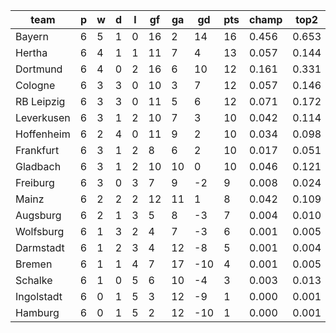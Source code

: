 |    team    | p | w | d | l | gf | ga | gd  | pts | champ | top2  | top3  | top4  |  5-7  | bot4  | bot3  | bot2  |
|------------|---|---|---|---|----|----|-----|-----|-------|-------|-------|-------|-------|-------|-------|-------|
| Bayern     | 6 | 5 | 1 | 0 | 16 |  2 |  14 |  16 | 0.456 | 0.653 | 0.765 | 0.838 | 0.113 | 0.001 | 0.000 | 0.000|
| Hertha     | 6 | 4 | 1 | 1 | 11 |  7 |   4 |  13 | 0.057 | 0.144 | 0.240 | 0.338 | 0.270 | 0.032 | 0.018 | 0.007|
| Dortmund   | 6 | 4 | 0 | 2 | 16 |  6 |  10 |  12 | 0.161 | 0.331 | 0.474 | 0.588 | 0.226 | 0.010 | 0.005 | 0.002|
| Cologne    | 6 | 3 | 3 | 0 | 10 |  3 |   7 |  12 | 0.057 | 0.146 | 0.243 | 0.344 | 0.275 | 0.033 | 0.016 | 0.007|
| RB Leipzig | 6 | 3 | 3 | 0 | 11 |  5 |   6 |  12 | 0.071 | 0.172 | 0.281 | 0.376 | 0.274 | 0.029 | 0.015 | 0.006|
| Leverkusen | 6 | 3 | 1 | 2 | 10 |  7 |   3 |  10 | 0.042 | 0.114 | 0.192 | 0.285 | 0.265 | 0.049 | 0.026 | 0.012|
| Hoffenheim | 6 | 2 | 4 | 0 | 11 |  9 |   2 |  10 | 0.034 | 0.098 | 0.174 | 0.253 | 0.264 | 0.054 | 0.030 | 0.014|
| Frankfurt  | 6 | 3 | 1 | 2 |  8 |  6 |   2 |  10 | 0.017 | 0.051 | 0.099 | 0.159 | 0.204 | 0.107 | 0.061 | 0.030|
| Gladbach   | 6 | 3 | 1 | 2 | 10 | 10 |   0 |  10 | 0.046 | 0.121 | 0.206 | 0.292 | 0.265 | 0.052 | 0.026 | 0.009|
| Freiburg   | 6 | 3 | 0 | 3 |  7 |  9 |  -2 |   9 | 0.008 | 0.024 | 0.048 | 0.082 | 0.150 | 0.200 | 0.128 | 0.066|
| Mainz      | 6 | 2 | 2 | 2 | 12 | 11 |   1 |   8 | 0.042 | 0.109 | 0.190 | 0.273 | 0.261 | 0.056 | 0.030 | 0.012|
| Augsburg   | 6 | 2 | 1 | 3 |  5 |  8 |  -3 |   7 | 0.004 | 0.010 | 0.024 | 0.045 | 0.099 | 0.309 | 0.208 | 0.119|
| Wolfsburg  | 6 | 1 | 3 | 2 |  4 |  7 |  -3 |   6 | 0.001 | 0.005 | 0.013 | 0.026 | 0.069 | 0.407 | 0.293 | 0.175|
| Darmstadt  | 6 | 1 | 2 | 3 |  4 | 12 |  -8 |   5 | 0.001 | 0.004 | 0.009 | 0.018 | 0.053 | 0.466 | 0.354 | 0.222|
| Bremen     | 6 | 1 | 1 | 4 |  7 | 17 | -10 |   4 | 0.001 | 0.005 | 0.011 | 0.023 | 0.067 | 0.420 | 0.307 | 0.191|
| Schalke    | 6 | 1 | 0 | 5 |  6 | 10 |  -4 |   3 | 0.003 | 0.013 | 0.029 | 0.057 | 0.123 | 0.264 | 0.180 | 0.104|
| Ingolstadt | 6 | 0 | 1 | 5 |  3 | 12 |  -9 |   1 | 0.000 | 0.001 | 0.001 | 0.003 | 0.010 | 0.763 | 0.666 | 0.530|
| Hamburg    | 6 | 0 | 1 | 5 |  2 | 12 | -10 |   1 | 0.000 | 0.001 | 0.001 | 0.002 | 0.015 | 0.748 | 0.638 | 0.495|

